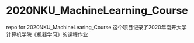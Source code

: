 # 2020NKU_MachineLearning_Course
repo for 2020NKU_MachineLearing_Course
这个项目记录了2020年南开大学计算机学院《机器学习》的课程作业
